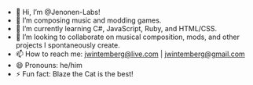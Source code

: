 - 👋 Hi, I’m @Jenonen-Labs!
- 👀 I’m composing music and modding games.
- 🌱 I’m currently learning C#, JavaScript, Ruby, and HTML/CSS.
- 💞️ I’m looking to collaborate on musical composition, mods, and other projects I spontaneously create.
- 📫 How to reach me: jwintemberg@live.com | jwintemberg@gmail.com
- 😄 Pronouns: he/him
- ⚡ Fun fact: Blaze the Cat is the best!

<!---
Jenonen-Labs/Jenonen-Labs is a ✨ special ✨ repository because its `README.md` (this file) appears on your GitHub profile.
You can click the Preview link to take a look at your changes.
--->
